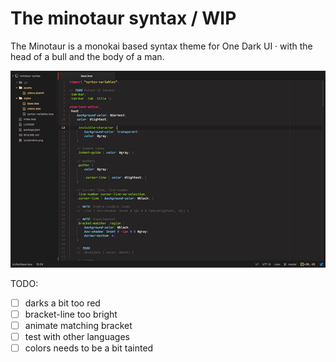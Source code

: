 # The minotaur syntax / WIP

The Minotaur is a monokai based syntax theme for One Dark UI &middot; with the head of a bull and the body of a man.  

![screenshot](https://raw.githubusercontent.com/krisztianpuska/minotaur-syntax/master/screenshot.png)

TODO:
- [ ] darks a bit too red
- [ ] bracket-line too bright
- [ ] animate matching bracket
- [ ] test with other languages
- [ ] colors needs to be a bit tainted
